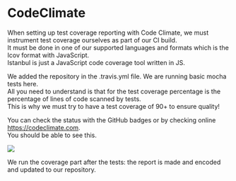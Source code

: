 # CodeClimate

When setting up test coverage reporting with Code Climate, we must instrument test coverage ourselves as part of our CI build.  
It must be done in one of our supported languages and formats which is the Icov format with JavaScript.  
Istanbul is just a JavaScript code coverage tool written in JS.  

We added the repository in the .travis.yml file. We are running basic mocha tests here.  
All you need to understand is that for the test coverage percentage is the percentage of lines of code scanned by tests.  
This is why we must try to have a test coverage of 90+ to ensure quality!  

You can check the status with the GitHub badges or by checking online https://codeclimate.com.  
You should be able to see this.

<img src="codeclimate.png">

We run the coverage part after the tests: the report is made and encoded and updated to our repository.